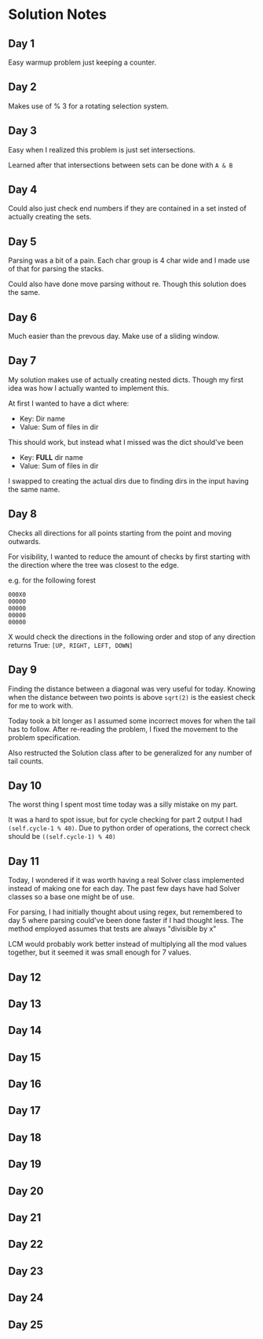 # Solution Notes

## Day 1

Easy warmup problem just keeping a counter.

## Day 2

Makes use of % 3 for a rotating selection system.

## Day 3

Easy when I realized this problem is just set intersections.

Learned after that intersections between sets can be done with ```A & B```

## Day 4

Could also just check end numbers if they are contained in a set insted of actually creating the sets.

## Day 5

Parsing was a bit of a pain. Each char group is 4 char wide and I made use of that for parsing the stacks.

Could also have done move parsing without re. Though this solution does the same.

## Day 6

Much easier than the prevous day.
Make use of a sliding window.

## Day 7

My solution makes use of actually creating nested dicts. Though my first idea was how I actually wanted to implement this.

At first I wanted to have a dict where:

- Key: Dir name
- Value: Sum of files in dir

This should work, but instead what I missed was the dict should've been

- Key: **FULL** dir name
- Value: Sum of files in dir

I swapped to creating the actual dirs due to finding dirs in the input having the same name.

## Day 8

Checks all directions for all points starting from the point and moving outwards.

For visibility, I wanted to reduce the amount of checks by first starting with the direction where the tree was closest to the edge.

e.g. for the following forest

```text
000X0
00000
00000
00000
00000
```

X would check the directions in the following order and stop of any direction returns True: ```[UP, RIGHT, LEFT, DOWN]```

## Day 9

Finding the distance between a diagonal was very useful for today. Knowing when the distance between two points is above ```sqrt(2)``` is the easiest check for me to work with.

Today took a bit longer as I assumed some incorrect moves for when the tail has to follow. After re-reading the problem, I fixed the movement to the problem specification.

Also restructed the Solution class after to be generalized for any number of tail counts.

## Day 10

The worst thing I spent most time today was a silly mistake on my part.

It was a hard to spot issue, but for cycle checking for part 2 output I had ```(self.cycle-1 % 40)```. Due to python order of operations, the correct check should be ```((self.cycle-1) % 40)```

## Day 11

Today, I wondered if it was worth having a real Solver class implemented instead of making one for each day. The past few days have had Solver classes so a base one might be of use.

For parsing, I had initially thought about using regex, but remembered to day 5 where parsing could've been done faster if I had thought less. The method employed assumes that tests are always "divisible by x"

LCM would probably work better instead of multiplying all the mod values together, but it seemed it was small enough for 7 values.

## Day 12

## Day 13

## Day 14

## Day 15

## Day 16

## Day 17

## Day 18

## Day 19

## Day 20

## Day 21

## Day 22

## Day 23

## Day 24

## Day 25

